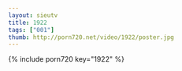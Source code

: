 ```yaml
--- 
layout: sieutv
title: 1922
tags: ["001"]
thumb: http://porn720.net/video/1922/poster.jpg
---
```

{% include porn720 key="1922" %} 
